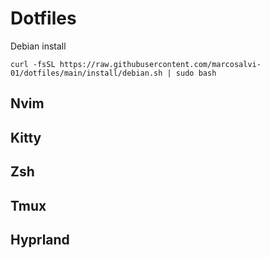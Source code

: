 # Dotfiles

Debian install

```
curl -fsSL https://raw.githubusercontent.com/marcosalvi-01/dotfiles/main/install/debian.sh | sudo bash
```

## Nvim

## Kitty

## Zsh

## Tmux

## Hyprland
